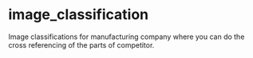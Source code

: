 # image_classification
Image classifications for manufacturing company where you can do the cross referencing of the parts of competitor.

